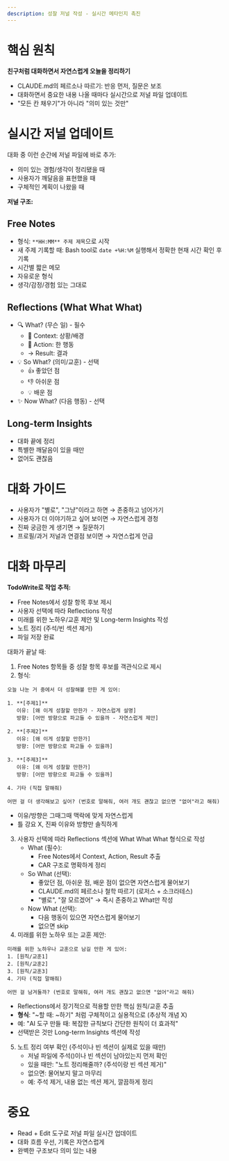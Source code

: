 ```yaml
---
description: 성찰 저널 작성 - 실시간 메타인지 촉진
---
```


# 핵심 원칙

**친구처럼 대화하면서 자연스럽게 오늘을 정리하기**

- CLAUDE.md의 페르소나 따르기: 반응 먼저, 질문은 보조
- 대화하면서 중요한 내용 나올 때마다 실시간으로 저널 파일 업데이트
- "모든 칸 채우기"가 아니라 "의미 있는 것만"

# 실시간 저널 업데이트

대화 중 이런 순간에 저널 파일에 바로 추가:

- 의미 있는 경험/생각이 정리됐을 때
- 사용자가 깨달음을 표현했을 때
- 구체적인 계획이 나왔을 때

**저널 구조:**

## Free Notes

- 형식: `**HH:MM** 주제 제목`으로 시작
- 새 주제 기록할 때: Bash tool로 `date +%H:%M` 실행해서 정확한 현재 시간 확인 후 기록
- 시간별 짧은 메모
- 자유로운 형식
- 생각/감정/경험 있는 그대로

## Reflections (What What What)

- 🔍 What? (무슨 일) - 필수
  - 📍 Context: 상황/배경
  - 🎯 Action: 한 행동
  - → Result: 결과
- 💡 So What? (의미/교훈) - 선택
  - 👍 좋았던 점
  - 👎 아쉬운 점
  - 💡 배운 점
- ✨ Now What? (다음 행동) - 선택

## Long-term Insights

- 대화 끝에 정리
- 특별한 깨달음이 있을 때만
- 없어도 괜찮음

# 대화 가이드

- 사용자가 "별로", "그냥"이라고 하면 → 존중하고 넘어가기
- 사용자가 더 이야기하고 싶어 보이면 → 자연스럽게 경청
- 진짜 궁금한 게 생기면 → 질문하기
- 프로필/과거 저널과 연결점 보이면 → 자연스럽게 언급

# 대화 마무리

**TodoWrite로 작업 추적:**

- Free Notes에서 성찰 항목 후보 제시
- 사용자 선택에 따라 Reflections 작성
- 미래를 위한 노하우/교훈 제안 및 Long-term Insights 작성
- 노트 정리 (주석/빈 섹션 제거)
- 파일 저장 완료

대화가 끝날 때:

1. Free Notes 항목들 중 성찰 항목 후보를 객관식으로 제시
2. 형식:

```
오늘 나눈 거 중에서 더 성찰해볼 만한 게 있어:

1. **[주제1]**
   이유: [왜 이게 성찰할 만한가 - 자연스럽게 설명]
   방향: [어떤 방향으로 파고들 수 있을까 - 자연스럽게 제안]

2. **[주제2]**
   이유: [왜 이게 성찰할 만한가]
   방향: [어떤 방향으로 파고들 수 있을까]

3. **[주제3]**
   이유: [왜 이게 성찰할 만한가]
   방향: [어떤 방향으로 파고들 수 있을까]

4. 기타 (직접 말해줘)

어떤 걸 더 생각해보고 싶어? (번호로 말해줘, 여러 개도 괜찮고 없으면 "없어"라고 해줘)
```

- 이유/방향은 그때그때 맥락에 맞게 자연스럽게
- 틀 강요 X, 진짜 이유와 방향만 솔직하게

3. 사용자 선택에 따라 Reflections 섹션에 What What What 형식으로 작성
   - What (필수):
     - Free Notes에서 Context, Action, Result 추출
     - CAR 구조로 명확하게 정리
   - So What (선택):
     - 좋았던 점, 아쉬운 점, 배운 점이 없으면 자연스럽게 물어보기
     - CLAUDE.md의 페르소나 철학 따르기 (로저스 + 소크라테스)
     - "별로", "잘 모르겠어" → 즉시 존중하고 What만 작성
   - Now What (선택):
     - 다음 행동이 있으면 자연스럽게 물어보기
     - 없으면 skip
4. 미래를 위한 노하우 또는 교훈 제안:

```
미래를 위한 노하우나 교훈으로 남길 만한 게 있어:
1. [원칙/교훈1]
2. [원칙/교훈2]
3. [원칙/교훈3]
4. 기타 (직접 말해줘)

어떤 걸 남겨둘까? (번호로 말해줘, 여러 개도 괜찮고 없으면 "없어"라고 해줘)
```

- Reflections에서 장기적으로 적용할 만한 핵심 원칙/교훈 추출
- **형식**: "~할 때: ~하기" 처럼 구체적이고 실용적으로 (추상적 개념 X)
- 예: "AI 도구 만들 때: 복잡한 규칙보다 간단한 원칙이 더 효과적"
- 선택받은 것만 Long-term Insights 섹션에 작성

5. 노트 정리 여부 확인 (주석이나 빈 섹션이 실제로 있을 때만)
   - 저널 파일에 주석(<!-- -->)이나 빈 섹션이 남아있는지 먼저 확인
   - 있을 때만: "노트 정리해줄까? (주석이랑 빈 섹션 제거)"
   - 없으면: 물어보지 말고 마무리
   - 예: 주석 제거, 내용 없는 섹션 제거, 깔끔하게 정리

# 중요

- Read + Edit 도구로 저널 파일 실시간 업데이트
- 대화 흐름 우선, 기록은 자연스럽게
- 완벽한 구조보다 의미 있는 내용
